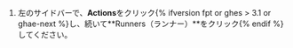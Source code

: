 1. 左のサイドバーで、**Actions**をクリック{% ifversion fpt or ghes > 3.1 or ghae-next %}し、続いて**Runners（ランナー）**をクリック{% endif %}してください。
